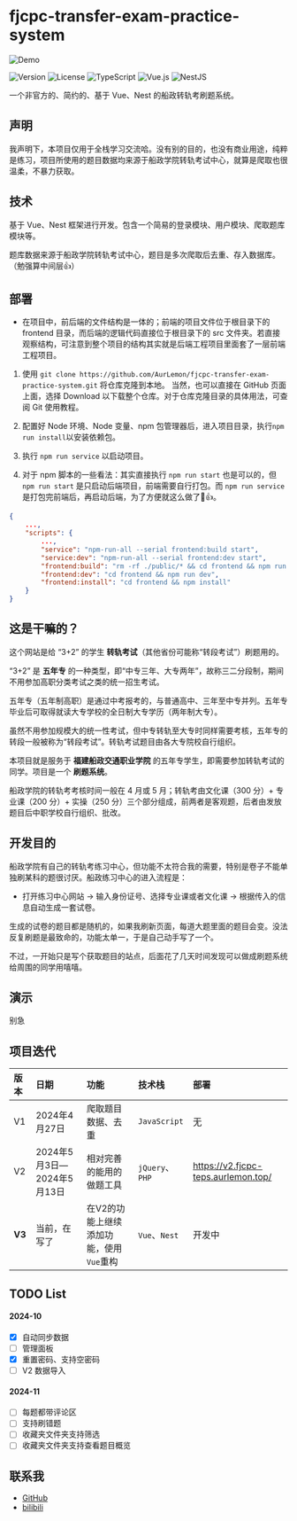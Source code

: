 # fjcpc-transfer-exam-practice-system

![Demo](https://s2.loli.net/2024/10/26/AH7LoKVgkNWPJzq.jpg)

![Version](https://img.shields.io/badge/Beta-3.0-yellow) ![License](https://img.shields.io/badge/license-MIT-blue) ![TypeScript](https://img.shields.io/badge/TypeScript-007ACC?logo=typescript&logoColor=white) ![Vue.js](https://img.shields.io/badge/Vue.js%203-4FC08D?logo=vue.js&logoColor=white) ![NestJS](https://img.shields.io/badge/NestJS-E0234E?logo=nestjs&logoColor=white)

一个非官方的、简约的、基于 Vue、Nest 的船政转轨考刷题系统。

## 声明

我声明下，本项目仅用于全栈学习交流哈。没有别的目的，也没有商业用途，纯粹是练习，项目所使用的题目数据均来源于船政学院转轨考试中心，就算是爬取也很温柔，不暴力获取。

## 技术

基于 Vue、Nest 框架进行开发。包含一个简易的登录模块、用户模块、爬取题库模块等。

题库数据来源于船政学院转轨考试中心，题目是多次爬取后去重、存入数据库。（勉强算中间层👍）

## 部署

- 在项目中，前后端的文件结构是一体的；前端的项目文件位于根目录下的 frontend 目录，而后端的逻辑代码直接位于根目录下的 src 文件夹。若直接观察结构，可注意到整个项目的结构其实就是后端工程项目里面套了一层前端工程项目。

1. 使用 `git clone https://github.com/AurLemon/fjcpc-transfer-exam-practice-system.git` 将仓库克隆到本地。
   当然，也可以直接在 GitHub 页面上面，选择 Download 以下载整个仓库。对于仓库克隆目录的具体用法，可查阅 Git 使用教程。

2. 配置好 Node 环境、Node 变量、npm 包管理器后，进入项目目录，执行`npm run install`以安装依赖包。

3. 执行 `npm run service` 以启动项目。

4. 对于 npm 脚本的一些看法：其实直接执行 `npm run start` 也是可以的，但 `npm run start` 是只启动后端项目，前端需要自行打包。而 `npm run service` 是打包完前端后，再启动后端，为了方便就这么做了🤝👍。

```json
{
    ...,
    "scripts": {
        ...,
        "service": "npm-run-all --serial frontend:build start",
        "service:dev": "npm-run-all --serial frontend:dev start",
        "frontend:build": "rm -rf ./public/* && cd frontend && npm run build",
        "frontend:dev": "cd frontend && npm run dev",
        "frontend:install": "cd frontend && npm install"
    }
}
```

## 这是干嘛的？

这个网站是给 “3+2” 的学生 **转轨考试**（其他省份可能称“转段考试”）刷题用的。

“3+2” 是 **五年专** 的一种类型，即“中专三年、大专两年”，故称三二分段制，期间不用参加高职分类考试之类的统一招生考试。

五年专（五年制高职）是通过中考报考的，与普通高中、三年至中专并列。五年专毕业后可取得就读大专学校的全日制大专学历（两年制大专）。

虽然不用参加规模大的统一性考试，但中专转轨至大专时同样需要考核，五年专的转段一般被称为“转段考试”。转轨考试题目由各大专院校自行组织。

本项目就是服务于 **福建船政交通职业学院** 的五年专学生，即需要参加转轨考试的同学。项目是一个 **刷题系统**。

船政学院的转轨考考核时间一般在 4 月或 5 月；转轨考由文化课（300 分）+ 专业课（200 分）+ 实操（250 分）三个部分组成，前两者是客观题，后者由发放题目后中职学校自行组织、批改。

## 开发目的

船政学院有自己的转轨考练习中心，但功能不太符合我的需要，特别是卷子不能单独刷某科的题很讨厌。船政练习中心的进入流程是：

- 打开练习中心网站 → 输入身份证号、选择专业课或者文化课 → 根据传入的信息自动生成一套试卷。

生成的试卷的题目都是随机的，如果我刷新页面，每道大题里面的题目会变。没法反复刷题是最致命的，功能太单一，于是自己动手写了一个。

不过，一开始只是写个获取题目的站点，后面花了几天时间发现可以做成刷题系统给周围的同学用嘻嘻。

## 演示

别急

## 项目迭代

| 版本   | 日期                       | 功能                                    | 技术栈          | 部署                                |
| :----- | :------------------------- | :-------------------------------------- | :-------------- | :---------------------------------- |
| V1     | 2024年4月27日              | 爬取题目数据、去重                      | `JavaScript`    | 无                                  |
| V2     | 2024年5月3日—2024年5月13日 | 相对完善的能用的做题工具                | `jQuery`、`PHP` | https://v2.fjcpc-teps.aurlemon.top/ |
| **V3** | 当前，在写了               | 在V2的功能上继续添加功能，使用`Vue`重构 | `Vue`、`Nest`   | 开发中                              |

## TODO List

#### 2024-10

- [x] 自动同步数据
- [ ] 管理面板
- [x] 重置密码、支持空密码
- [ ] V2 数据导入

#### 2024-11

- [ ] 每题都带评论区
- [ ] 支持刷错题
- [ ] 收藏夹文件夹支持筛选
- [ ] 收藏夹文件夹支持查看题目概览

## 联系我

- [GitHub](https://github.com/AurLemon)
- [bilibili](https://space.bilibili.com/204271518)

